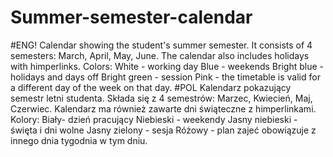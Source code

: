 # Summer-semester-calendar
#ENG!
Calendar showing the student's summer semester. It consists of 4 semesters: March, April, May, June. The calendar also includes holidays with himperlinks.
Colors:
White - working day
Blue - weekends
Bright blue - holidays and days off
Bright green - session
Pink - the timetable is valid for a different day of the week on that day.
#POL
Kalendarz pokazujący semestr letni studenta. Składa się z 4 semestrów: Marzec, Kwiecień, Maj, Czerwiec. Kalendarz ma również zawarte dni świąteczne z himperlinkami.
Kolory:
Biały- dzień pracujący
Niebieski - weekendy
Jasny niebieski - święta i dni wolne
Jasny zielony  - sesja
Różowy - plan zajeć obowiązuje z innego dnia tygodnia w tym dniu.
